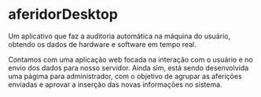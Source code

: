 # aferidorDesktop
Um aplicativo que faz a auditoria automática na máquina do usuário, obtendo os dados de hardware e software em tempo real. 

Contamos com uma aplicação web focada na interação com o usuário e no envio dos dados para nosso servidor. Ainda sim, está sendo desenvolvida uma págima para administrador, com o objetivo de agrupar as aferições enviadas e aprovar a inserção das novas informações no sistema.
